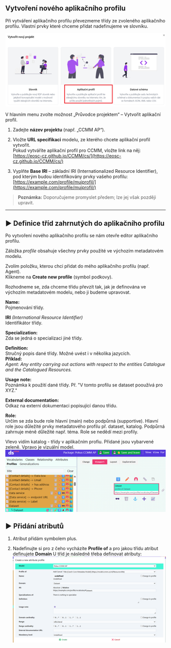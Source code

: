 ## Vytvoření nového aplikačního profilu
Při vytváření aplikačního profilu převezmeme třídy ze zvoleného aplikačního profilu. Vlastní prvky které chceme přidat nadefinujeme ve slovníku.

![Výběr typu projektu – Aplikační profil](img/vytvorit_aplikacniprofil.png)

V hlavním menu zvolte možnost „Průvodce projektem“ – Vytvořit aplikační profil.

1. Zadejte **název projektu** (např. „CCMM AP“).

2. Vložte **URL specifikaci** modelu, ze kterého chcete aplikační profil vytvořit.  
   Pokud vytváříte aplikační profil pro CCMM, vložte link na něj:  
   [https://eosc-cz.github.io/CCMM/cs/](https://eosc-cz.github.io/CCMM/cs/)

3. Vyplňte **Base IRI** – základní IRI (Internationalized Resource Identifier),  
   pod kterým budou identifikovány prvky vašeho profilu:  
   [https://example.com/profile/mujprofil/](https://example.com/profile/mujprofil/)

> **Poznámka:** Doporučujeme promyslet předem; lze jej však později upravit.

---

## ▶️ Definice tříd zahrnutých do aplikačního profilu

Po vytvoření nového aplikačního profilu se nám otevře editor aplikačního profilu.

Záložka *profile* obsahuje všechny prvky použité ve výchozím metadatovém modelu.

Zvolím položku, kterou chci přidat do mého aplikačního profilu (např. Agent).  
Klikneme na **Create new profile** (symbol podkovy).

Rozhodneme se, zda chceme třídu převzít tak, jak je definována ve výchozím metadatovém modelu, nebo ji budeme upravovat.

**Name:**  
Pojmenování třídy.

**IRI** *(International Resource Identifier)*  
Identifikátor třídy.

**Specialization:**  
Zda se jedná o specializaci jiné třídy.

**Definition:**  
Stručný popis dané třídy. Možné uvést i v několika jazycích.  
**Příklad:**  
*Agent: Any entity carrying out actions with respect to the entities Catalogue and the Catalogued Resources.*

**Usage note:**  
Poznámka k použití dané třídy. Př. "V tomto profilu se dataset pooužívá pro XYZ."

**External documentation:**  
Odkaz na externí dokumentaci popisující danou třídu.

**Role:**  
Určím se zda bude role hlavní (main) nebo podpůrná (supportive). Hlavní role jsou důležité prvky metadatového profilu př. dataset, katalog. Podpůrná zahrnuje méně důležité např. téma. Role se nedědí mezi profily.

Vlevo vidím katalog - třídy v aplikačním profiu. Přidané jsou vybarvené zeleně. Vpravo je vizuální model.
![Zobrazení třídy](img/katalog_vizualni.png)

## ▶️ Přidání atributů
1. Atribut přidám symbolem plus.

2. Nadefinujte si pro z čeho vycházíte **Profile of** a pro jakou třídu atribut definujete **Domain**
U tříd je následně třeba definovat atributy:
![Atribut](img/atribut.png)







